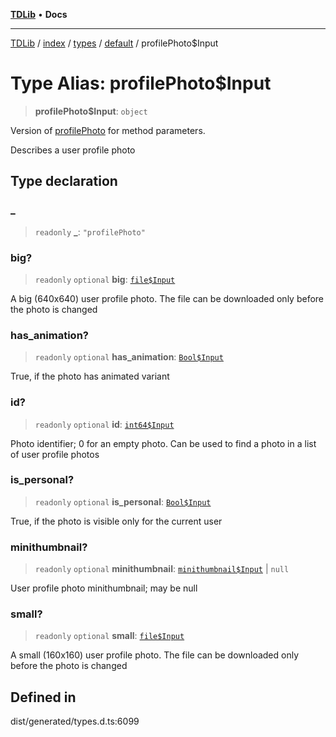 [**TDLib**](../../../../../../README.md) • **Docs**

***

[TDLib](../../../../../../modules.md) / [index](../../../../../README.md) / [types](../../../README.md) / [default](../README.md) / profilePhoto$Input

# Type Alias: profilePhoto$Input

> **profilePhoto$Input**: `object`

Version of [profilePhoto](profilePhoto.md) for method parameters.

Describes a user profile photo

## Type declaration

### \_

> `readonly` **\_**: `"profilePhoto"`

### big?

> `readonly` `optional` **big**: [`file$Input`](file$Input.md)

A big (640x640) user profile photo. The file can be downloaded only before the photo is changed

### has\_animation?

> `readonly` `optional` **has\_animation**: [`Bool$Input`](Bool$Input.md)

True, if the photo has animated variant

### id?

> `readonly` `optional` **id**: [`int64$Input`](int64$Input.md)

Photo identifier; 0 for an empty photo. Can be used to find a photo in a list of user profile photos

### is\_personal?

> `readonly` `optional` **is\_personal**: [`Bool$Input`](Bool$Input.md)

True, if the photo is visible only for the current user

### minithumbnail?

> `readonly` `optional` **minithumbnail**: [`minithumbnail$Input`](minithumbnail$Input.md) \| `null`

User profile photo minithumbnail; may be null

### small?

> `readonly` `optional` **small**: [`file$Input`](file$Input.md)

A small (160x160) user profile photo. The file can be downloaded only before the photo is changed

## Defined in

dist/generated/types.d.ts:6099
